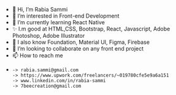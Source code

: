 - 👋 Hi, I’m Rabia Sammi
- 👀 I’m interested in Front-end Development
- 🌱 I’m currently learning React Native
- ✨ I.m good at HTML,CSS, Bootstrap, React, Javascript, Adobe Photoshop, Adobe Illustrator
- 👋 I also know Foundation, Material UI, Figma, Firebase
- 💞️ I’m looking to collaborate on any front end project 
- 📫 How to reach me 
- 
      -> rabia.sammi@gmail.com
      -> https://www.upwork.com/freelancers/~019780cfe5e9a6a151
      -> www.linkedin.com/in/rabia-sammi
      -> 7beecreation@gmail.com
